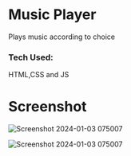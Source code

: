 <h1>Music Player</h1>
<p>Plays music according to choice</p>
<h3>Tech Used:</h3><span>HTML,CSS and JS</span>
<h1>Screenshot</h1>

![Screenshot 2024-01-03 075007](https://github.com/SrestMilan/music_player/assets/77192754/8c456c03-bdfe-4f79-a7a4-963b0826ece1)


![Screenshot 2024-01-03 075007](https://github.com/SrestMilan/music_player/assets/77192754/48ac9aee-e350-4b8b-997f-f6922d7e8877)
